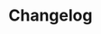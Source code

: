 # Changelog

[//]: # '## Table of Contents'
[//]: #
[//]: # '[[toc]]'
[//]: # '## Актори'
[//]: #
[//]: # 'Щоб було одразу видно, до кого звертатися, якшо шо 🙂'
[//]: #
[//]: # '- `@dania` – Даня'
[//]: # '- `@tag_yourself` - Лера'
[//]: # '- `@tag_yourself` - Ліза'
[//]: # '- `@tag_yourself` - Вова'
[//]: # '- `@tag_yourself` - Святослав'
[//]: # '- `@tag_yourself` - Стас'
[//]: # '- `@tag_yourself` - Рома'

<!--@include: ../../../../CHANGELOG.md-->

[//]: # '## Правила ведення'
[//]: #
[//]: # '### Ведення "Акторів"'
[//]: #
[//]: # 'Пишете шось в ченжлог – тегніть, що це ви, щоб, дивлячись ченжлог, вас можна було відслідкувати.'
[//]: # 'Можете називати себе хош `@big_dick_javascript_master_3000` – все для вас, тільки аби чемно тегали себе. '
[//]: # '### Секції та хеддінги ченжлогу'
[//]: #
[//]: # 'Якщо стоїть `?`, то пишете це опціонально, за потреби.'
[//]: #
[//]: # '**Порядок – ввжливий.**'
[//]: #
[//]: # '1. (?) `# v{xx.yy}`'
[//]: #
[//]: # '2. `## v{xx.yy.zz}` or `## Docs`, if no new version was added'
[//]: #
[//]: # '* (?) `### Related task(s)`'
[//]: # '* (?) `### Features`'
[//]: # '* (?) `### Bug Fixes`'
[//]: # '* (?) `### Refactors`'
[//]: # '* (?) `### Breaking changes`'
[//]: # '* (?) `### Deprecations`'
[//]: # '* (?) `### Docs`'
